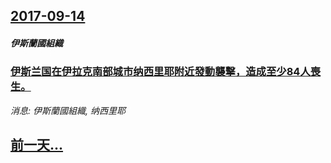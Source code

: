 ## [2017-09-14](/news/2017/09/14/index.md)

##### 伊斯蘭國組織
### [伊斯兰国在伊拉克南部城市纳西里耶附近發動襲擊，造成至少84人喪生。 ](/news/2017/09/14/伊斯兰国在伊拉克南部城市纳西里耶附近發動襲擊-造成至少84人喪生.md)
_消息: 伊斯蘭國組織, 纳西里耶_

## [前一天...](/news/2017/09/13/index.md)

